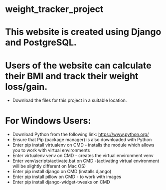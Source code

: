 # weight_tracker_project
# This website is created using Django and PostgreSQL.
# Users of the website can calculate their BMI and track their weight loss/gain.

- Download the files for this project in a suitable location.

# For Windows Users:
- Download Python from the following link: https://www.python.org/
- Ensure that Pip (package manager) is also downloaded with Python
- Enter pip install virtualenv on CMD - installs the module which allows you to work with virtual environments
- Enter virtualenv venv on CMD - creates the virtual environment venv
- Enter venv\scripts\activate.bat on CMD -(activating virtual environment will be slightly different on Mac OS)
- Enter pip install django on CMD (installs django)
- Enter pip install pillow on CMD - to work with images
- Enter pip install django-widget-tweaks on CMD
